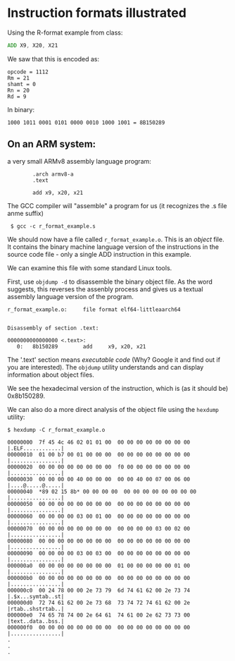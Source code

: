 # Instruction formats illustrated

Using the R-format example from class:

```asm
ADD X9, X20, X21
```

We saw that this is encoded as:
```
opcode = 1112
Rm = 21
shamt = 0
Rn = 20
Rd = 9
```

In binary: 
```
1000 1011 0001 0101 0000 0010 1000 1001 = 8B150289
```

## On an ARM system:

a very small ARMv8 assembly language program:

```
        .arch armv8-a
        .text

        add x9, x20, x21
```

The GCC compiler will "assemble" a program for us (it recognizes the .s file anme suffix)

```
 $ gcc -c r_format_example.s
```

We should now have a file called `r_format_example.o`. This is an *object* file. 
It contains the binary machine language version of the instructions in the
source code file - only a single ADD instruction in this example.

We can examine this file with some standard Linux tools.

First, use `objdump -d` to disassemble the binary object file. As the word
suggests, this reverses the assenbly process and gives us a textual assembly
language version of the program.

```
r_format_example.o:     file format elf64-littleaarch64


Disassembly of section .text:

0000000000000000 <.text>:
   0:   8b150289        add     x9, x20, x21
```

The '.text' section means *executable code* (Why? Google it and find out if
you are interested). The `objdump` utility understands and can display 
 information about object files.

We see the hexadecimal version of the instruction, which is (as it should be)
0x8b150289.

We can also do a more direct analysis of the object file using the `hexdump`
utility:

```
$ hexdump -C r_format_example.o

00000000  7f 45 4c 46 02 01 01 00  00 00 00 00 00 00 00 00  |.ELF............|
00000010  01 00 b7 00 01 00 00 00  00 00 00 00 00 00 00 00  |................|
00000020  00 00 00 00 00 00 00 00  f0 00 00 00 00 00 00 00  |................|
00000030  00 00 00 00 40 00 00 00  00 00 40 00 07 00 06 00  |....@.....@.....|
00000040  *89 02 15 8b* 00 00 00 00  00 00 00 00 00 00 00 00  |................|
00000050  00 00 00 00 00 00 00 00  00 00 00 00 00 00 00 00  |................|
00000060  00 00 00 00 03 00 01 00  00 00 00 00 00 00 00 00  |................|
00000070  00 00 00 00 00 00 00 00  00 00 00 00 03 00 02 00  |................|
00000080  00 00 00 00 00 00 00 00  00 00 00 00 00 00 00 00  |................|
00000090  00 00 00 00 03 00 03 00  00 00 00 00 00 00 00 00  |................|
000000a0  00 00 00 00 00 00 00 00  01 00 00 00 00 00 01 00  |................|
000000b0  00 00 00 00 00 00 00 00  00 00 00 00 00 00 00 00  |................|
000000c0  00 24 78 00 00 2e 73 79  6d 74 61 62 00 2e 73 74  |.$x...symtab..st|
000000d0  72 74 61 62 00 2e 73 68  73 74 72 74 61 62 00 2e  |rtab..shstrtab..|
000000e0  74 65 78 74 00 2e 64 61  74 61 00 2e 62 73 73 00  |text..data..bss.|
000000f0  00 00 00 00 00 00 00 00  00 00 00 00 00 00 00 00  |................|
.
.
.
```

